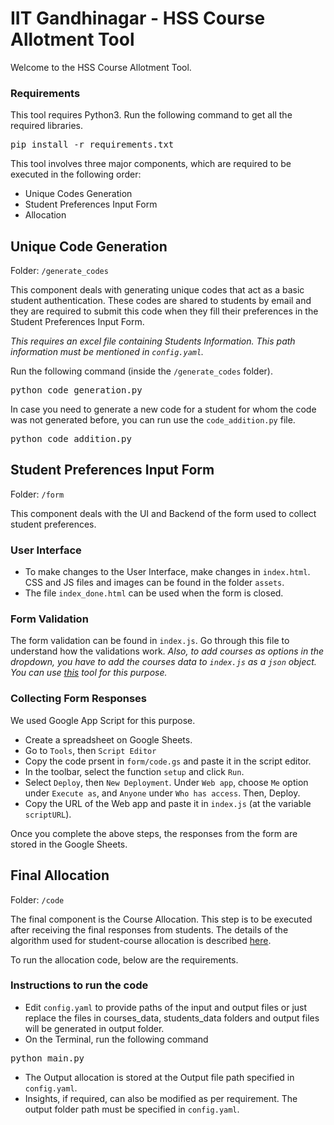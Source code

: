 # IIT Gandhinagar - HSS Course Allotment Tool
Welcome to the HSS Course Allotment Tool. 

### Requirements
This tool requires Python3. Run the following command to get all the required libraries.
<pre>
pip install -r requirements.txt
</pre>

This tool involves three major components, which are required to be executed in the following order:
- Unique Codes Generation
- Student Preferences Input Form
- Allocation

## Unique Code Generation
Folder: `/generate_codes`

This component deals with generating unique codes that act as a basic student authentication. These codes are shared to students by email and they are required to submit this code when they fill their preferences in the Student Preferences Input Form.

*This requires an excel file containing Students Information. This path information must be mentioned in `config.yaml`.*

Run the following command (inside the `/generate_codes` folder).
<pre>
python code_generation.py
</pre>

In case you need to generate a new code for a student for whom the code was not generated before, you can run use the `code_addition.py` file.
<pre>
python code_addition.py
</pre>

## Student Preferences Input Form
Folder: `/form`

This component deals with the UI and Backend of the form used to collect student preferences.
### User Interface
- To make changes to the User Interface, make changes in `index.html`. CSS and JS files and images can be found in the folder `assets`.
- The file `index_done.html` can be used when the form is closed.

### Form Validation
The form validation can be found in `index.js`. Go through this file to understand how the validations work. *Also, to add courses as options in the dropdown, you have to add the courses data to `index.js` as a `json` object. You can use [this](https://beautifytools.com/excel-to-json-converter.php) tool for this purpose.*

### Collecting Form Responses
We used Google App Script for this purpose. 
- Create a spreadsheet on Google Sheets.
- Go to `Tools`, then `Script Editor`
- Copy the code prsent in `form/code.gs` and paste it in the script editor.
- In the toolbar, select the function `setup` and click `Run`.
- Select `Deploy`, then `New Deployment`. Under `Web app`, choose `Me` option under `Execute as`, and `Anyone` under `Who has access`. Then, Deploy.
- Copy the URL of the Web app and paste it in `index.js` (at the variable `scriptURL`).

Once you complete the above steps, the responses from the form are stored in the Google Sheets.

## Final Allocation
Folder: `/code`

The final component is the Course Allocation. This step is to be executed after receiving the final responses from students. The details of the algorithm used for student-course allocation is described [here](https://docs.google.com/document/d/1MDDga0pknnDucc_b_L-6TgLIVnN_6qPMclboX-JUq8Y/edit?usp=sharing).

To run the allocation code, below are the requirements.

### Instructions to run the code
- Edit `config.yaml` to provide paths of the input and output files or just replace the files in courses_data, students_data folders and output files will be generated in output folder.
- On the Terminal, run the following command
<pre>
python main.py
</pre>
- The Output allocation is stored at the Output file path specified in `config.yaml`.
- Insights, if required, can also be modified as per requirement. The output folder path must be specified in `config.yaml`.